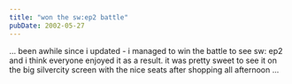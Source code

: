 ```yaml
---
title: "won the sw:ep2 battle"
pubDate: 2002-05-27
---
```

<p>... been awhile since i updated - i managed to win the battle to see sw: ep2 and i think everyone enjoyed it as a result. it was pretty sweet to see it on the big silvercity screen with the nice seats after shopping all afternoon ...</p>
